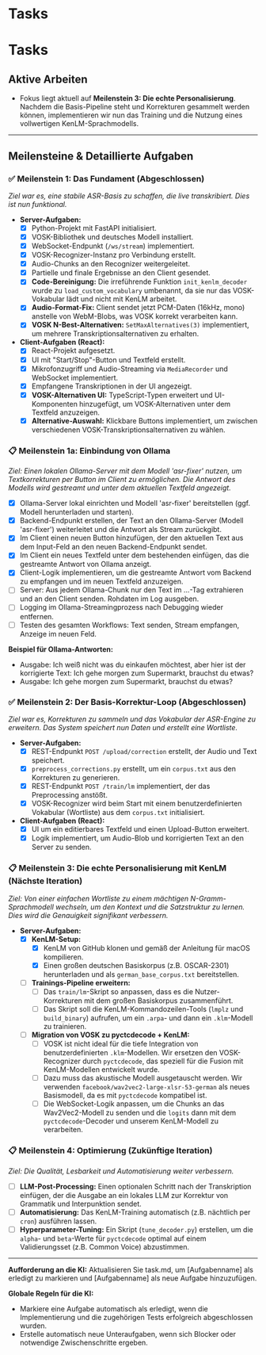 # Tasks
# Tasks

## Aktive Arbeiten

- Fokus liegt aktuell auf **Meilenstein 3: Die echte Personalisierung**. Nachdem die Basis-Pipeline steht und Korrekturen gesammelt werden können, implementieren wir nun das Training und die Nutzung eines vollwertigen KenLM-Sprachmodells.

---

## Meilensteine & Detaillierte Aufgaben

### ✅ Meilenstein 1: Das Fundament (Abgeschlossen)

*Ziel war es, eine stabile ASR-Basis zu schaffen, die live transkribiert. Dies ist nun funktional.*

-   **Server-Aufgaben:**
    -   [x] Python-Projekt mit FastAPI initialisiert.
    -   [x] VOSK-Bibliothek und deutsches Modell installiert.
    -   [x] WebSocket-Endpunkt (`/ws/stream`) implementiert.
    -   [x] VOSK-Recognizer-Instanz pro Verbindung erstellt.
    -   [x] Audio-Chunks an den Recognizer weitergeleitet.
    -   [x] Partielle und finale Ergebnisse an den Client gesendet.
    -   [x] **Code-Bereinigung:** Die irreführende Funktion `init_kenlm_decoder` wurde zu `load_custom_vocabulary` umbenannt, da sie nur das VOSK-Vokabular lädt und nicht mit KenLM arbeitet.
    -   [x] **Audio-Format-Fix:** Client sendet jetzt PCM-Daten (16kHz, mono) anstelle von WebM-Blobs, was VOSK korrekt verarbeiten kann.
    -   [x] **VOSK N-Best-Alternativen:** `SetMaxAlternatives(3)` implementiert, um mehrere Transkriptionsalternativen zu erhalten.
-   **Client-Aufgaben (React):**
    -   [x] React-Projekt aufgesetzt.
    -   [x] UI mit "Start/Stop"-Button und Textfeld erstellt.
    -   [x] Mikrofonzugriff und Audio-Streaming via `MediaRecorder` und WebSocket implementiert.
    -   [x] Empfangene Transkriptionen in der UI angezeigt.
    -   [x] **VOSK-Alternativen UI:** TypeScript-Typen erweitert und UI-Komponenten hinzugefügt, um VOSK-Alternativen unter dem Textfeld anzuzeigen.
    -   [x] **Alternative-Auswahl:** Klickbare Buttons implementiert, um zwischen verschiedenen VOSK-Transkriptionsalternativen zu wählen.

### 📋 Meilenstein 1a: Einbindung von Ollama

*Ziel: Einen lokalen Ollama-Server mit dem Modell 'asr-fixer' nutzen, um Textkorrekturen per Button im Client zu ermöglichen. Die Antwort des Modells wird gestreamt und unter dem aktuellen Textfeld angezeigt.*

-   [x] Ollama-Server lokal einrichten und Modell 'asr-fixer' bereitstellen (ggf. Modell herunterladen und starten).
-   [x] Backend-Endpunkt erstellen, der Text an den Ollama-Server (Modell 'asr-fixer') weiterleitet und die Antwort als Stream zurückgibt.
-   [x] Im Client einen neuen Button hinzufügen, der den aktuellen Text aus dem Input-Feld an den neuen Backend-Endpunkt sendet.
-   [x] Im Client ein neues Textfeld unter dem bestehenden einfügen, das die gestreamte Antwort von Ollama anzeigt.
-   [x] Client-Logik implementieren, um die gestreamte Antwort vom Backend zu empfangen und im neuen Textfeld anzuzeigen.
-   [ ] Server: Aus jedem Ollama-Chunk nur den Text im <corrected>...</corrected>-Tag extrahieren und an den Client senden. Rohdaten im Log ausgeben.
-   [ ] Logging im Ollama-Streamingprozess nach Debugging wieder entfernen.
-   [ ] Testen des gesamten Workflows: Text senden, Stream empfangen, Anzeige im neuen Feld.

**Beispiel für Ollama-Antworten:**
- Ausgabe: <thoughts>Ich weiß nicht was du einkaufen möchtest, aber hier ist der korrigierte Text: </thoughts><corrected>Ich gehe morgen zum Supermarkt, brauchst du etwas?</corrected>
- Ausgabe: <corrected>Ich gehe morgen zum Supermarkt, brauchst du etwas?</corrected>


### ✅ Meilenstein 2: Der Basis-Korrektur-Loop (Abgeschlossen)

*Ziel war es, Korrekturen zu sammeln und das Vokabular der ASR-Engine zu erweitern. Das System speichert nun Daten und erstellt eine Wortliste.*

-   **Server-Aufgaben:**
    -   [x] REST-Endpunkt `POST /upload/correction` erstellt, der Audio und Text speichert.
    -   [x] `preprocess_corrections.py` erstellt, um ein `corpus.txt` aus den Korrekturen zu generieren.
    -   [x] REST-Endpunkt `POST /train/lm` implementiert, der das Preprocessing anstößt.
    -   [x] VOSK-Recognizer wird beim Start mit einem benutzerdefinierten Vokabular (Wortliste) aus dem `corpus.txt` initialisiert.
-   **Client-Aufgaben (React):**
    -   [x] UI um ein editierbares Textfeld und einen Upload-Button erweitert.
    -   [x] Logik implementiert, um Audio-Blob und korrigierten Text an den Server zu senden.

### 📋 Meilenstein 3: Die echte Personalisierung mit KenLM (Nächste Iteration)

*Ziel: Von einer einfachen Wortliste zu einem mächtigen N-Gramm-Sprachmodell wechseln, um den Kontext und die Satzstruktur zu lernen. Dies wird die Genauigkeit signifikant verbessern.*

-   **Server-Aufgaben:**
    -   [x] **KenLM-Setup:**
        -   [x] KenLM von GitHub klonen und gemäß der Anleitung für macOS kompilieren.
        -   [x] Einen großen deutschen Basiskorpus (z.B. OSCAR-2301) herunterladen und als `german_base_corpus.txt` bereitstellen.
    -   [ ] **Trainings-Pipeline erweitern:**
        -   [ ] Das `train/lm`-Skript so anpassen, dass es die Nutzer-Korrekturen mit dem großen Basiskorpus zusammenführt.
        -   [ ] Das Skript soll die KenLM-Kommandozeilen-Tools (`lmplz` und `build_binary`) aufrufen, um ein `.arpa`- und dann ein `.klm`-Modell zu trainieren.
    -   [ ] **Migration von VOSK zu pyctcdecode + KenLM:**
        -   [ ] VOSK ist nicht ideal für die tiefe Integration von benutzerdefinierten `.klm`-Modellen. Wir ersetzen den VOSK-Recognizer durch `pyctcdecode`, das speziell für die Fusion mit KenLM-Modellen entwickelt wurde.
        -   [ ] Dazu muss das akustische Modell ausgetauscht werden. Wir verwenden `facebook/wav2vec2-large-xlsr-53-german` als neues Basismodell, da es mit `pyctcdecode` kompatibel ist.
        -   [ ] Die WebSocket-Logik anpassen, um die Chunks an das Wav2Vec2-Modell zu senden und die `logits` dann mit dem `pyctcdecode`-Decoder und unserem KenLM-Modell zu verarbeiten.

### 📋 Meilenstein 4: Optimierung (Zukünftige Iteration)

*Ziel: Die Qualität, Lesbarkeit und Automatisierung weiter verbessern.*

-   [ ] **LLM-Post-Processing:** Einen optionalen Schritt nach der Transkription einfügen, der die Ausgabe an ein lokales LLM zur Korrektur von Grammatik und Interpunktion sendet.
-   [ ] **Automatisierung:** Das KenLM-Training automatisch (z.B. nächtlich per `cron`) ausführen lassen.
-   [ ] **Hyperparameter-Tuning:** Ein Skript (`tune_decoder.py`) erstellen, um die `alpha`- und `beta`-Werte für `pyctcdecode` optimal auf einem Validierungsset (z.B. Common Voice) abzustimmen.

---

**Aufforderung an die KI:**
Aktualisieren Sie task.md, um [Aufgabenname] als erledigt zu markieren und [Aufgabenname] als neue Aufgabe hinzuzufügen.

**Globale Regeln für die KI:**
-   Markiere eine Aufgabe automatisch als erledigt, wenn die Implementierung und die zugehörigen Tests erfolgreich abgeschlossen wurden.
-   Erstelle automatisch neue Unteraufgaben, wenn sich Blocker oder notwendige Zwischenschritte ergeben.

